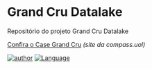 # Grand Cru Datalake
Repositório do projeto Grand Cru Datalake

[Confira o Case Grand Cru](https://compass.uol/front/cases/grand-cru) *(site da compass.uol)*


[![author](https://img.shields.io/badge/GrandCru-red.svg)](https://www.grandcru.com.br/) [![Language](https://img.shields.io/badge/Compass.UOL-yellow.svg)](https://compass.uol/) 